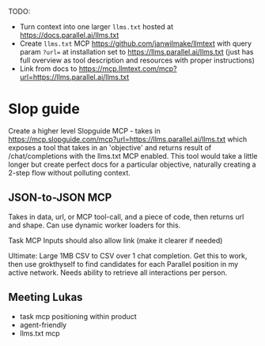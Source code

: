 TODO:

- Turn context into one larger `llms.txt` hosted at https://docs.parallel.ai/llms.txt
- Create `llms.txt` MCP https://github.com/janwilmake/llmtext with query param `?url=` at installation set to https://llms.parallel.ai/llms.txt (just has full overview as tool description and resources with proper instructions)
- Link from docs to https://mcp.llmtext.com/mcp?url=https://llms.parallel.ai/llms.txt

# Slop guide

Create a higher level Slopguide MCP - takes in https://mcp.slopguide.com/mcp?url=https://llms.parallel.ai/llms.txt which exposes a tool that takes in an 'objective' and returns result of /chat/completions with the llms.txt MCP enabled. This tool would take a little longer but create perfect docs for a particular objective, naturally creating a 2-step flow without polluting context.

## JSON-to-JSON MCP

Takes in data, url, or MCP tool-call, and a piece of code, then returns url and shape. Can use dynamic worker loaders for this.

Task MCP Inputs should also allow link (make it clearer if needed)

Ultimate: Large 1MB CSV to CSV over 1 chat completion. Get this to work, then use grokthyself to find candidates for each Parallel position in my active network. Needs ability to retrieve all interactions per person.

## Meeting Lukas

- task mcp positioning within product
- agent-friendly
- llms.txt mcp
